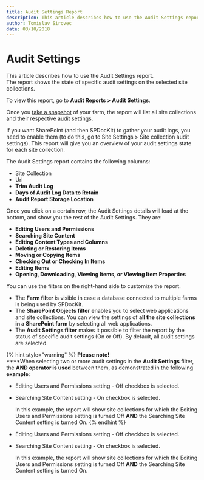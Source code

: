 ```yaml
---
title: Audit Settings Report
description: This article describes how to use the Audit Settings report.
author: Tomislav Sirovec
date: 03/10/2018
---
```


# Audit Settings

This article describes how to use the Audit Settings report.  
The report shows the state of specific audit settings on the selected site collections.

To view this report, go to **Audit Reports &gt; Audit Settings**.

Once you [take a snapshot](../../create-sharepoint-farm-snapshots/manual-snapshots.md) of your farm, the report will list all site collections and their respective audit settings.

If you want SharePoint \(and then SPDocKit\) to gather your audit logs, you need to enable them \(to do this, go to Site Settings &gt; Site collection audit settings\). This report will give you an overview of your audit settings state for each site collection.

The Audit Settings report contains the following columns:

* Site Collection
* Url
* **Trim Audit Log**
* **Days of Audit Log Data to Retain**
* **Audit Report Storage Location**

Once you click on a certain row, the Audit Settings details will load at the bottom, and show you the rest of the Audit Settings. They are:

* **Editing Users and Permissions**
* **Searching Site Content**
* **Editing Content Types and Columns**
* **Deleting or Restoring Items**
* **Moving or Copying Items**
* **Checking Out or Checking In Items**
* **Editing Items**
* **Opening, Downloading, Viewing Items, or Viewing Item Properties**

You can use the filters on the right-hand side to customize the report.

* The **Farm filter** is visible in case a database connected to multiple farms is being used by SPDocKit.
* The **SharePoint Objects filter** enables you to select web applications and site collections. You can view the settings of **all the site collections in a SharePoint farm** by selecting all web applications. 
* The **Audit Settings filter** makes it possible to filter the report by the status of specific audit settings \(On or Off\). By default, all audit settings are selected. 

{% hint style="warning" %}
**Please note!**   
****When selecting two or more audit settings in the **Audit Settings** filter, the **AND operator is used** between them, as demonstrated in the following **example**:

* Editing Users and Permissions setting - Off checkbox is selected. 
* Searching Site Content setting - On checkbox is selected.

  In this example, the report will show site collections for which the Editing Users and Permissions setting is turned Off **AND** the Searching Site Content setting is turned On.
{% endhint %}

* Editing Users and Permissions setting - Off checkbox is selected. 
* Searching Site Content setting - On checkbox is selected.

  In this example, the report will show site collections for which the Editing Users and Permissions setting is turned Off **AND** the Searching Site Content setting is turned On.

